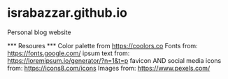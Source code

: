 # israbazzar.github.io
Personal blog website

*** Resoures ***
Color palette from https://coolors.co
Fonts from: https://fonts.google.com/
ipsum text from: https://loremipsum.io/generator/?n=1&t=p
favicon AND social media icons from: https://icons8.com/icons
Images from: https://www.pexels.com/